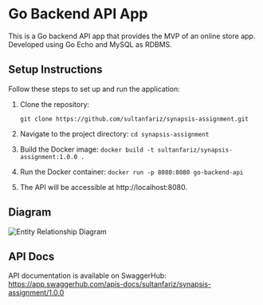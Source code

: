 # Go Backend API App

This is a Go backend API app that provides the MVP of an online store app. Developed using Go Echo and MySQL as RDBMS.

## Setup Instructions

Follow these steps to set up and run the application:

1. Clone the repository:

   ```shell
   git clone https://github.com/sultanfariz/synapsis-assignment.git
   ```

2. Navigate to the project directory:
```cd synapsis-assignment```

3. Build the Docker image:
```docker build -t sultanfariz/synapsis-assignment:1.0.0 .```

4. Run the Docker container:
```docker run -p 8080:8080 go-backend-api```

5. The API will be accessible at http://localhost:8080.

## Diagram
![Entity Relationship Diagram](./assets/ERD.png)

## API Docs
API documentation is available on SwaggerHub:
https://app.swaggerhub.com/apis-docs/sultanfariz/synapsis-assignment/1.0.0

